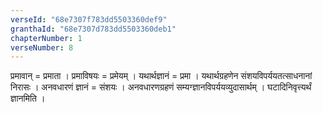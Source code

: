 ```yaml
---
verseId: "68e7307f783dd5503360def9"
granthaId: "68e7307d783dd5503360deb1"
chapterNumber: 1
verseNumber: 8
---
```


प्रमावान् = प्रमाता  । प्रमाविषयः = प्रमेयम् । यथार्थज्ञानं = प्रमा । यथार्थग्रहणेन  संशयविपर्ययतत्साधनानां निरासः । अनवधारणं ज्ञानं = संशयः । अनवधारणग्रहणं सम्यग्ज्ञानविपर्ययव्युदासार्थम् । घटादिनिवृत्त्यर्थं ज्ञानमिति ।
